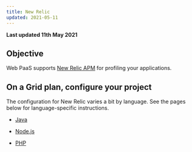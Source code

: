 ```yaml
---
title: New Relic
updated: 2021-05-11
---
```


**Last updated 11th May 2021**


## Objective  

Web PaaS supports [New Relic APM](https://newrelic.com/products/application-monitoring) for profiling your applications.


## On a Grid plan, configure your project

The configuration for New Relic varies a bit by language. See the pages below for language-specific instructions.

- [Java](/pages/web_cloud/web_paas_powered_by_platform_sh/integrations-profiling/new-relic/java)

- [Node.js](/pages/web_cloud/web_paas_powered_by_platform_sh/integrations-profiling/new-relic/nodejs)

- [PHP](/pages/web_cloud/web_paas_powered_by_platform_sh/integrations-profiling/new-relic/php)

